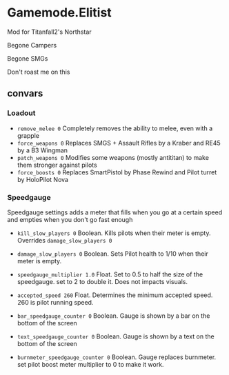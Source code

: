 # Gamemode.Elitist

Mod for Titanfall2's Northstar

Begone Campers

Begone SMGs

Don't roast me on this

## convars

### Loadout

- `remove_melee 0` Completely removes the ability to melee, even with a grapple
- `force_weapons 0` Replaces SMGS + Assault Rifles by a Kraber and RE45 by a B3 Wingman
- `patch_weapons 0` Modifies some weapons (mostly antititan) to make them stronger against pilots
- `force_boosts 0` Replaces SmartPistol by Phase Rewind and Pilot turret by HoloPilot Nova

### Speedgauge

Speedgauge settings adds a meter that fills when you go at a certain speed and empties when you don't go fast enough

- `kill_slow_players 0` Boolean. Kills pilots when their meter is empty. Overrides `damage_slow_players 0`
- `damage_slow_players 0` Boolean. Sets Pilot health to 1/10 when their meter is empty.
- `speedgauge_multiplier 1.0` Float. Set to 0.5 to half the size of the speedgauge. set to 2 to double it. Does not impacts visuals.
- `accepted_speed 260` Float. Determines the minimum accepted speed. 260 is pilot running speed.

- `bar_speedgauge_counter 0` Boolean. Gauge is shown by a bar on the bottom of the screen
- `text_speedgauge_counter 0` Boolean. Gauge is shown by a text on the bottom of the screen
- `burnmeter_speedgauge_counter 0` Boolean. Gauge replaces burnmeter. set pilot boost meter multiplier to 0 to make it work.

